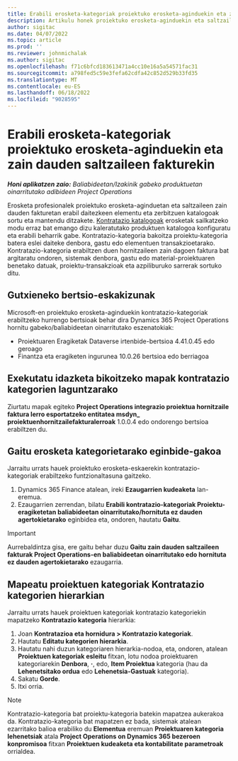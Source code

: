 ```yaml
---
title: Erabili erosketa-kategoriak proiektuko erosketa-aginduekin eta zain dauden saltzaileen fakturekin
description: Artikulu honek proiektuko erosketa-aginduekin eta saltzaileen zain dauden fakturekin erabil daitezkeen kontratazio-kategoriak nola konfiguratu deskribatzen du.
author: sigitac
ms.date: 04/07/2022
ms.topic: article
ms.prod: ''
ms.reviewer: johnmichalak
ms.author: sigitac
ms.openlocfilehash: f71c6bfcd183613471a4cc10e16a5a54571fac31
ms.sourcegitcommit: a798fed5c59e3fefa62cdfa42c852d529b33fd35
ms.translationtype: MT
ms.contentlocale: eu-ES
ms.lasthandoff: 06/18/2022
ms.locfileid: "9028595"
---
```

# <a name="use-procurement-categories-with-project-purchase-orders-and-pending-vendor-invoices"></a>Erabili erosketa-kategoriak proiektuko erosketa-aginduekin eta zain dauden saltzaileen fakturekin

_**Honi aplikatzen zaio:** Baliabideetan/Izakinik gabeko produktuetan oinarritutako adibideen Project Operations_

Erosketa profesionalek proiektuko erosketa-aginduetan eta saltzaileen zain dauden fakturetan erabil daitezkeen elementu eta zerbitzuen katalogoak sortu eta mantendu ditzakete. [Kontratazio katalogoak](/dynamics365/supply-chain/procurement/procurement-catalogs) erosketak sailkatzeko modu erraz bat emango dizu kaleratutako produktuen katalogoa konfiguratu eta erabili beharrik gabe. Kontratazio-kategoria bakoitza proiektu-kategoria batera eslei daiteke denbora, gastu edo elementuen transakzioetarako. Kontratazio-kategoria erabiltzen duen hornitzaileen zain dagoen faktura bat argitaratu ondoren, sistemak denbora, gastu edo material-proiektuaren benetako datuak, proiektu-transakzioak eta azpiliburuko sarrerak sortuko ditu.

## <a name="minimum-version-requirements"></a>Gutxieneko bertsio-eskakizunak

Microsoft-en proiektuko erosketa-aginduekin kontratazio-kategoriak erabiltzeko hurrengo bertsioak behar dira Dynamics 365 Project Operations hornitu gabeko/baliabideetan oinarritutako eszenatokiak:

- Proiektuaren Eragiketak Dataverse irtenbide-bertsioa 4.41.0.45 edo geroago
- Finantza eta eragiketen ingurunea 10.0.26 bertsioa edo berriagoa

## <a name="run-dual-write-maps-for-procurement-category-support"></a>Exekutatu idazketa bikoitzeko mapak kontratazio kategorien laguntzarako

Ziurtatu mapak egiteko **Project Operations integrazio proiektua hornitzaile faktura lerro esportatzeko entitatea msdyn\_ proiektuenhornitzailefakturalerroak** 1.0.0.4 edo ondorengo bertsioa erabiltzen du.

## <a name="enable-the-feature-key-for-procurement-categories"></a>Gaitu erosketa kategorietarako eginbide-gakoa

Jarraitu urrats hauek proiektuko erosketa-eskaerekin kontratazio-kategoriak erabiltzeko funtzionaltasuna gaitzeko.

1. Dynamics 365 Finance atalean, ireki **Ezaugarrien kudeaketa** lan-eremua.
1. Ezaugarrien zerrendan, bilatu **Erabili kontratazio-kategoriak Proiektu-eragiketetan baliabideetan oinarritutako/hornituta ez dauden agertokietarako** eginbidea eta, ondoren, hautatu **Gaitu**.

> [!IMPORTANT]
> Aurrebaldintza gisa, ere gaitu behar duzu **Gaitu zain dauden saltzaileen fakturak Project Operations-en baliabideetan oinarritutako edo hornituta ez dauden agertokietarako** ezaugarria.

## <a name="map-project-categories-in-the-procurement-category-hierarchy"></a>Mapeatu proiektuen kategoriak Kontratazio kategorien hierarkian

Jarraitu urrats hauek proiektuen kategoriak kontratazio kategoriekin mapatzeko **Kontratazio kategoria** hierarkia:

1. Joan **Kontratazioa eta hornidura \> Kontratazio kategoriak**.
1. Hautatu **Editatu kategorien hierarkia**.
1. Hautatu nahi duzun kategoriaren hierarkia-nodoa, eta, ondoren, atalean **Proiektuen kategoriak esleitu** fitxan, lotu nodoa proiektuaren kategoriarekin **Denbora**, **·**, edo, **Item Proiektua** kategoria (hau da **Lehenetsitako ordua** edo **Lehenetsia-Gastuak** kategoria).
1. Sakatu **Gorde**.
1. Itxi orria.

> [!NOTE]
> Kontratazio-kategoria bat proiektu-kategoria batekin mapatzea aukerakoa da. Kontratazio-kategoria bat mapatzen ez bada, sistemak atalean ezarritako balioa erabiliko du **Elementua** eremuan **Proiektuaren kategoria lehenetsiak** atala **Project Operations on Dynamics 365 bezeroen konpromisoa** fitxan **Proiektuen kudeaketa eta kontabilitate parametroak** orrialdea.
